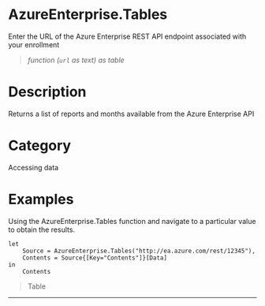 # AzureEnterprise.Tables
Enter the URL of the Azure Enterprise REST API endpoint associated with your enrollment
> _function (<code>url</code> as text) as table_

# Description 
Returns a list of reports and months available from the Azure Enterprise API
# Category 
Accessing data
# Examples 
Using the AzureEnterprise.Tables function and navigate to a particular value to obtain the results.
```
let
    Source = AzureEnterprise.Tables("http://ea.azure.com/rest/12345"),
    Contents = Source{[Key="Contents"]}[Data]
in
    Contents
```
> Table

***
